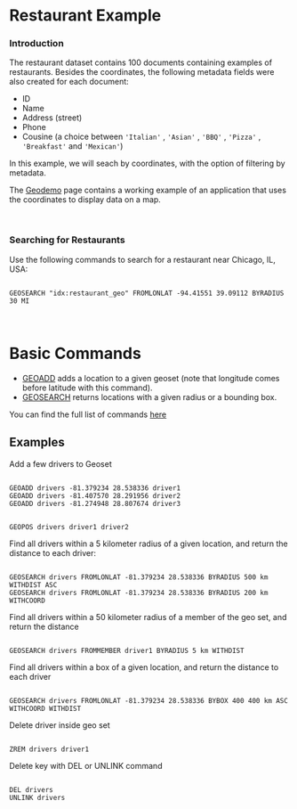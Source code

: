 # Restaurant Example

### Introduction

The restaurant dataset contains 100 documents containing examples of restaurants. Besides the coordinates, the following metadata fields were also created for each document:

* ID
* Name
* Address (street)
* Phone
* Cousine (a choice between `'Italian'` , `'Asian'` , `'BBQ'` , `'Pizza'` , `'Breakfast'` and `'Mexican'`)

In this example, we will seach by coordinates, with the option of filtering by metadata.

The <a href="http://127.0.0.1/geodemo">Geodemo</a> page contains a working example of an application that uses the coordinates to display data on a map.

&nbsp;

### Searching for Restaurants

Use the following commands to search for a restaurant near Chicago, IL, USA:

```redis Search by Coordinates

GEOSEARCH "idx:restaurant_geo" FROMLONLAT -94.41551 39.09112 BYRADIUS 30 MI

```



&nbsp;



# Basic Commands

* [GEOADD](https://redis.io/commands/geoadd/) adds a location to a given geoset (note that longitude comes before latitude with this command).
* [GEOSEARCH](https://redis.io/commands/geosearch/) returns locations with a given radius or a bounding box.

You can find the full list of commands [here](https://redis.io/commands/?group=geo)

## Examples

Add a few drivers to Geoset

```redis Add locations

GEOADD drivers -81.379234 28.538336 driver1
GEOADD drivers -81.407570 28.291956 driver2
GEOADD drivers -81.274948 28.807674 driver3

```

```redis Get positions of some drivers

GEOPOS drivers driver1 driver2

```

Find all drivers within a 5 kilometer radius of a given location, and return the distance to each driver:

```redis Find drivers by radius

GEOSEARCH drivers FROMLONLAT -81.379234 28.538336 BYRADIUS 500 km WITHDIST ASC
GEOSEARCH drivers FROMLONLAT -81.379234 28.538336 BYRADIUS 200 km WITHCOORD

```

Find all drivers within a 50 kilometer radius of a member of the geo set, and return the distance

```redis Find drivers from driver1

GEOSEARCH drivers FROMMEMBER driver1 BYRADIUS 5 km WITHDIST

```

Find all drivers within a box of a given location, and return the distance to each driver

```redis Find drivers by box

GEOSEARCH drivers FROMLONLAT -81.379234 28.538336 BYBOX 400 400 km ASC WITHCOORD WITHDIST

```

Delete driver inside geo set

```redis Delete driver

ZREM drivers driver1

```

Delete key with DEL or UNLINK command

```redis Delete key

DEL drivers
UNLINK drivers

```
